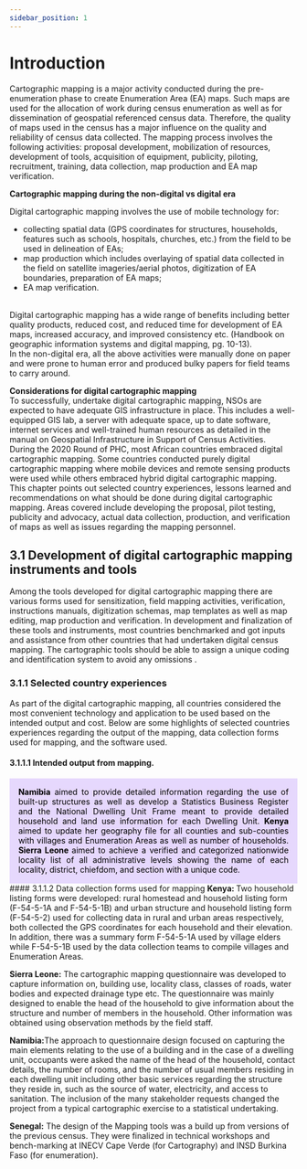 ```yaml
---
sidebar_position: 1
---
```


# Introduction
Cartographic mapping is a major activity conducted during the pre-enumeration phase to create Enumeration Area (EA) maps. Such maps are used for the allocation of work during census enumeration as well as for dissemination of geospatial referenced census data. Therefore, the quality of maps used in the census has a major influence on the quality and reliability of census data collected. The mapping process involves the following activities: proposal development, mobilization of resources, development of tools, acquisition of equipment, publicity, piloting, recruitment, training, data collection, map production and EA map verification. <p>
<strong> Cartographic mapping during the non-digital vs digital era</strong>

Digital cartographic mapping involves the use of mobile technology for:
- collecting spatial data (GPS coordinates for structures, households, features such as schools, hospitals, churches, etc.) from the field to be used in delineation of EAs; 
- map production which includes overlaying of spatial data collected in the field on satellite imageries/aerial photos, digitization of EA boundaries, preparation of EA maps; 
- EA map verification. 
<br>
Digital cartographic mapping has a wide range of benefits including better quality products, reduced cost, and reduced time for development of EA maps, increased accuracy, and improved consistency etc. (Handbook on geographic information systems and digital mapping, pg. 10-13).
<br>
In the non-digital era, all the above activities were manually done on paper and were prone to human error and produced bulky papers for field teams to carry around.

<strong>Considerations for digital cartographic mapping</strong><br>
To successfully, undertake digital cartographic mapping, NSOs are expected to have adequate GIS infrastructure in place. This includes a well-equipped GIS lab, a server with adequate space, up to date software, internet services and well-trained human resources as detailed in the manual on Geospatial Infrastructure in Support of Census Activities. 
<br>
During the 2020 Round of PHC, most African countries embraced digital cartographic mapping. Some countries conducted purely digital cartographic mapping where mobile devices and remote sensing products were used while others embraced hybrid digital cartographic mapping. 
<br>
This chapter points out selected country experiences, lessons learned and recommendations on what should be done during digital cartographic mapping. Areas covered include developing the proposal, pilot testing, publicity and advocacy, actual data collection, production, and verification of maps as well as issues regarding the mapping personnel. 
<br>

## 3.1 Development of digital cartographic mapping instruments and tools
Among the tools developed for digital cartographic mapping there are various forms used for sensitization, field mapping activities, verification, instructions manuals, digitization schemas, map templates as well as map editing, map production and verification. In development and finalization of these tools and instruments, most countries benchmarked and got inputs and assistance from other countries that had undertaken digital census mapping. The cartographic tools should be able to assign a unique coding and identification system to avoid any omissions .

### 3.1.1	Selected country experiences
As part of the digital cartographic mapping, all countries considered the most convenient technology and application to be used based on the intended output and cost. Below are some highlights of selected countries experiences regarding the output of the mapping, data collection forms used for mapping, and the software used.
#### 3.1.1.1	Intended output from mapping.
<div style='padding:0.1em; background-color:#E6D8FD; color:#000000'>
<span>
<p style='margin-top:1em; text-align:center'>
<p style='margin-left:1em;text-align: justify; margin-right:1em'>
<strong>Namibia</strong> aimed to provide detailed information regarding the use of built-up structures as well as develop a Statistics Business Register and the National Dwelling Unit Frame meant to provide detailed household and land use information for each Dwelling Unit.
<strong>Kenya </strong> aimed to update her geography file for all counties and sub-counties with villages and Enumeration Areas as well as number of households.
<strong>Sierra Leone </strong> aimed to achieve a verified and categorized nationwide locality list of all administrative levels showing the name of each locality, district, chiefdom, and section with a unique code.
<p style='margin-bottom:1em; margin-right:1em; text-align:right; font-family:Georgia'>
</p></span>
</div>
#### 3.1.1.2	Data collection forms used for mapping
<strong>Kenya: </strong> Two household listing forms were developed: rural homestead and household listing form (F-54-5-1A and F-54-5-1B) and urban structure and household listing form (F-54-5-2) used for collecting data in rural and urban areas respectively, both collected the GPS coordinates for each household and their elevation. In addition, there was a summary form F-54-5-1A used by village elders while F-54-5-1B used by the data collection teams to compile villages and Enumeration Areas.

<strong>Sierra Leone:</strong> The cartographic mapping questionnaire was developed to capture information on, building use, locality class, classes of roads, water bodies and expected drainage type etc. The questionnaire was mainly designed to enable the head of the household to give information about the structure and number of members in the household. Other information was obtained using observation methods by the field staff.  

<strong>Namibia:</strong>The approach to questionnaire design focused on capturing the main elements relating to the use of a building and in the case of a dwelling unit, occupants were asked the name of the head of the household, contact details, the number of rooms, and the number of usual members residing in each dwelling unit including other basic services regarding the structure they reside in, such as the source of water, electricity, and access to sanitation. The inclusion of the many stakeholder requests changed the project from a typical cartographic exercise to a statistical undertaking.

<strong>Senegal:</strong> The design of the Mapping tools was a build up from versions of the previous census. They were finalized in technical workshops and bench-marking at INECV Cape Verde (for Cartography) and INSD Burkina Faso (for enumeration).

